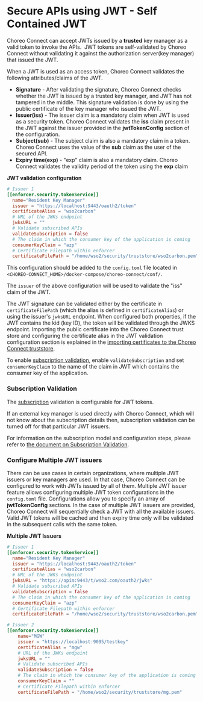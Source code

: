 # Secure APIs using JWT - Self Contained JWT

Choreo Connect can accept JWTs issued by a **trusted** key manager as a valid token to invoke the APIs.  JWT tokens are self-validated by Choreo Connect without validating it against the authorization server(key manager) that issued the JWT.

When a JWT is used as an access token, Choreo Connect validates the following attributes/claims of the JWT.

-   **Signature** - After validating the signature, Choreo Connect checks whether the JWT is issued by a trusted key manager, and JWT has not tampered in the middle. This signature validation is done by using the public certificate of the key manager who issued the JWT. 
-   **Issuer(iss)** - The issuer claim is a mandatory claim when JWT is used as a security token. Choreo Connect validates the **iss** claim present in the JWT against the issuer provided in the **jwtTokenConfig** section of the configuration.
-   **Subject(sub)** - The subject claim is also a mandatory claim in a token. Choreo Connect uses the value of the **sub** claim as the user of the secured API.
-   **Expiry time(exp)** - "exp" claim is also a mandatory claim. Choreo Connect validates the validity period of the token using the **exp** claim

**JWT validation configuration**

``` toml
# Issuer 1
[[enforcer.security.tokenService]]
  name="Resident Key Manager"
  issuer = "https://localhost:9443/oauth2/token"
  certificateAlias = "wso2carbon"
  # URL of the JWKs endpoint
  jwksURL = ""
  # Validate subscribed APIs
  validateSubscription = false
  # The claim in which the consumer key of the application is coming
  consumerKeyClaim = "azp"
  # Certificate Filepath within enforcer
  certificateFilePath = "/home/wso2/security/truststore/wso2carbon.pem"
```
This configuration should be added to the `config.toml` file located in `<CHOREO-CONNECT_HOME>/docker-compose/choreo-connect/conf/`.

The `issuer` of the above configuration will be used to validate the "iss" claim of the JWT. 

The JWT signature can be validated either by the certificate in `certificateFilePath` (which the alias is defined in `certificateAlias`) or using the issuer's `jwksURL` endpoint. When configured both properties, if the JWT contains the kid (key ID), the token will be validated through the JWKS endpoint.
Importing the public certificate into the Choreo Connect trust store and configuring the certificate alias in the JWT validation configuration section is explained in the [importing certificates to the Choreo Connect truststore]({{base_path}}/deploy-and-publish/deploy-on-gateway/choreo-connect/security/importing-certificates-to-the-choreo-connect-truststore/).

To enable [subscription validation](#subscription-validation), enable `validateSubscription` and set `consumerKeyClaim` to the name of the claim in JWT which contains the consumer key of the application.

### Subscription Validation
The [subscription]({{base_path}}/consume/manage-subscription/subscribe-to-an-api/) validation is configurable for JWT tokens.

If an external key manager is used directly with Choreo Connect, which will not know about the subscription details then, subscription validation can be turned off for that particular JWT issuers.

For information on the subscription model and configuration steps, please refer to [the document on Subscription Validation]({{base_path}}/deploy-and-publish/deploy-on-gateway/choreo-connect/security/api-authorization/subscription-validation).

### Configure Multiple JWT issuers

 There can be use cases in certain organizations, where multiple JWT issuers or key managers are used. In that case, Choreo Connect can be configured to work with JWTs issued by all of them. Multiple JWT issuer feature allows configuring multiple JWT token configurations in the `config.toml` file. Configurations allow you to specify an array of **jwtTokenConfig** sections. In the case of multiple JWT issuers are provided, Choreo Connect will sequentially check a JWT with all the available issuers. Valid JWT tokens will be cached and then expiry time only will be validated in the subsequent calls with the same token.

 **Multiple JWT Issuers**

``` toml
# Issuer 1
[[enforcer.security.tokenService]]
  name="Resident Key Manager"
  issuer = "https://localhost:9443/oauth2/token"
  certificateAlias = "wso2carbon"
  # URL of the JWKs endpoint
  jwksURL = "https://apim:9443/t/wso2.com/oauth2/jwks"
  # Validate subscribed APIs
  validateSubscription = false
  # The claim in which the consumer key of the application is coming
  consumerKeyClaim = "azp"
  # Certificate Filepath within enforcer
  certificateFilePath = "/home/wso2/security/truststore/wso2carbon.pem"

# Issuer 2
[[enforcer.security.tokenService]]
    name="MGW"
    issuer = "https://localhost:9095/testkey"
    certificateAlias = "mgw"
    # URL of the JWKs endpoint
    jwksURL = ""
    # Validate subscribed APIs
    validateSubscription = false
    # The claim in which the consumer key of the application is coming
    consumerKeyClaim = ""
    # Certificate Filepath within enforcer
    certificateFilePath = "/home/wso2/security/truststore/mg.pem"
```
